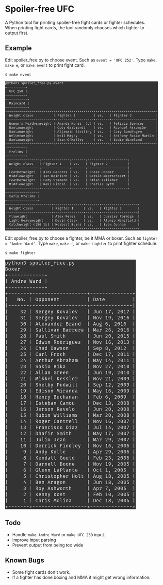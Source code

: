 # Spoiler-free UFC

A Python tool for printing spoiler-free fight cards or fighter schedules.
When printing fight cards, the tool randomly chooses which fighter to output
  first.


## Example

Edit spoiler_free.py to choose event.
Such as `event = 'UFC 252'`.
Type `make`, `make e`, or `make event` to print fight card.

``` bash
$ make event
```

![event_example](https://raw.githubusercontent.com/scrasmussen/spoiler-free-UFC/main/images/event_example.png)



Edit spoiler_free.py to choose a fighter, be it MMA or boxer.
Such as `fighter = 'Andre Ward'`.
Type `make`, `make f`, or `make fighter` to print fighter schedule.

``` bash
$ make fighter
```



![fighter_schedule](https://raw.githubusercontent.com/scrasmussen/spoiler-free-UFC/main/images/fighter_schedule_example.png)


## Todo
 - Handle `make Andre Ward` or `make UFC 250` input.
 - Improve input parsing
 - Prevent output from being too wide

## Known Bugs
 - Some fight cards don't work.
 - If a fighter has done boxing and MMA it might get wrong information.
<!-- https://news.ycombinator.com/item?id=26090243 -->
